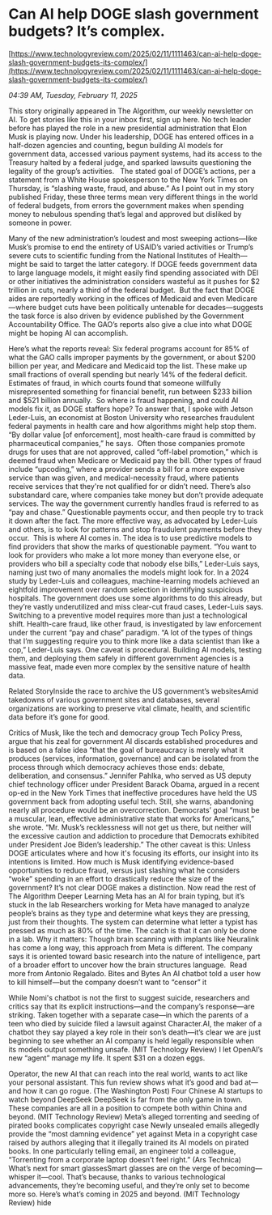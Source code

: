 # Can AI help DOGE slash government budgets? It’s complex.

[https://www.technologyreview.com/2025/02/11/1111463/can-ai-help-doge-slash-government-budgets-its-complex/](https://www.technologyreview.com/2025/02/11/1111463/can-ai-help-doge-slash-government-budgets-its-complex/)

*04:39 AM, Tuesday, February 11, 2025*

This story originally appeared in The Algorithm, our weekly newsletter on AI. To get stories like this in your inbox first, sign up here. No tech leader before has played the role in a new presidential administration that Elon Musk is playing now. Under his leadership, DOGE has entered offices in a half-dozen agencies and counting, begun building AI models for government data, accessed various payment systems, had its access to the Treasury halted by a federal judge, and sparked lawsuits questioning the legality of the group’s activities.    The stated goal of DOGE’s actions, per a statement from a White House spokesperson to the New York Times on Thursday, is “slashing waste, fraud, and abuse.” As I point out in my story published Friday, these three terms mean very different things in the world of federal budgets, from errors the government makes when spending money to nebulous spending that’s legal and approved but disliked by someone in power.

Many of the new administration’s loudest and most sweeping actions—like Musk’s promise to end the entirety of USAID’s varied activities or Trump’s severe cuts to scientific funding from the National Institutes of Health—might be said to target the latter category. If DOGE feeds government data to large language models, it might easily find spending associated with DEI or other initiatives the administration considers wasteful as it pushes for $2 trillion in cuts, nearly a third of the federal budget.  But the fact that DOGE aides are reportedly working in the offices of Medicaid and even Medicare—where budget cuts have been politically untenable for decades—suggests the task force is also driven by evidence published by the Government Accountability Office. The GAO’s reports also give a clue into what DOGE might be hoping AI can accomplish.

Here’s what the reports reveal: Six federal programs account for 85% of what the GAO calls improper payments by the government, or about $200 billion per year, and Medicare and Medicaid top the list. These make up small fractions of overall spending but nearly 14% of the federal deficit. Estimates of fraud, in which courts found that someone willfully misrepresented something for financial benefit, run between $233 billion and $521 billion annually.  So where is fraud happening, and could AI models fix it, as DOGE staffers hope? To answer that, I spoke with Jetson Leder-Luis, an economist at Boston University who researches fraudulent federal payments in health care and how algorithms might help stop them. “By dollar value [of enforcement], most health-care fraud is committed by pharmaceutical companies,” he says.  Often those companies promote drugs for uses that are not approved, called “off-label promotion,” which is deemed fraud when Medicare or Medicaid pay the bill. Other types of fraud include “upcoding,” where a provider sends a bill for a more expensive service than was given, and medical-necessity fraud, where patients receive services that they're not qualified for or didn’t need. There’s also substandard care, where companies take money but don’t provide adequate services.  The way the government currently handles fraud is referred to as “pay and chase.” Questionable payments occur, and then people try to track it down after the fact. The more effective way, as advocated by Leder-Luis and others, is to look for patterns and stop fraudulent payments before they occur.  This is where AI comes in. The idea is to use predictive models to find providers that show the marks of questionable payment. “You want to look for providers who make a lot more money than everyone else, or providers who bill a specialty code that nobody else bills,” Leder-Luis says, naming just two of many anomalies the models might look for. In a 2024 study by Leder-Luis and colleagues, machine-learning models achieved an eightfold improvement over random selection in identifying suspicious hospitals. The government does use some algorithms to do this already, but they’re vastly underutilized and miss clear-cut fraud cases, Leder-Luis says. Switching to a preventive model requires more than just a technological shift. Health-care fraud, like other fraud, is investigated by law enforcement under the current “pay and chase” paradigm. “A lot of the types of things that I’m suggesting require you to think more like a data scientist than like a cop,” Leder-Luis says. One caveat is procedural. Building AI models, testing them, and deploying them safely in different government agencies is a massive feat, made even more complex by the sensitive nature of health data.

Related StoryInside the race to archive the US government’s websitesAmid takedowns of various government sites and databases, several organizations are working to preserve vital climate, health, and scientific data before it’s gone for good.

Critics of Musk, like the tech and democracy group Tech Policy Press, argue that his zeal for government AI discards established procedures and is based on a false idea “that the goal of bureaucracy is merely what it produces (services, information, governance) and can be isolated from the process through which democracy achieves those ends: debate, deliberation, and consensus.” Jennifer Pahlka, who served as US deputy chief technology officer under President Barack Obama, argued in a recent op-ed in the New York Times that ineffective procedures have held the US government back from adopting useful tech. Still, she warns, abandoning nearly all procedure would be an overcorrection. Democrats’ goal “must be a muscular, lean, effective administrative state that works for Americans,” she wrote. “Mr. Musk’s recklessness will not get us there, but neither will the excessive caution and addiction to procedure that Democrats exhibited under President Joe Biden’s leadership.” The other caveat is this: Unless DOGE articulates where and how it's focusing its efforts, our insight into its intentions is limited. How much is Musk identifying evidence-based opportunities to reduce fraud, versus just slashing what he considers “woke” spending in an effort to drastically reduce the size of the government? It’s not clear DOGE makes a distinction.   Now read the rest of The Algorithm Deeper Learning Meta has an AI for brain typing, but it’s stuck in the lab Researchers working for Meta have managed to analyze people’s brains as they type and determine what keys they are pressing, just from their thoughts. The system can determine what letter a typist has pressed as much as 80% of the time. The catch is that it can only be done in a lab. Why it matters: Though brain scanning with implants like Neuralink has come a long way, this approach from Meta is different. The company says it is oriented toward basic research into the nature of intelligence, part of a broader effort to uncover how the brain structures language.  Read more from Antonio Regalado. Bites and Bytes An AI chatbot told a user how to kill himself—but the company doesn’t want to “censor” it

While Nomi's chatbot is not the first to suggest suicide, researchers and critics say that its explicit instructions—and the company’s response—are striking. Taken together with a separate case—in which the parents of a teen who died by suicide filed a lawsuit against Character.AI, the maker of a chatbot they say played a key role in their son’s death—it’s clear we are just beginning to see whether an AI company is held legally responsible when its models output something unsafe. (MIT Technology Review) I let OpenAI’s new “agent” manage my life. It spent $31 on a dozen eggs.

Operator, the new AI that can reach into the real world, wants to act like your personal assistant. This fun review shows what it’s good and bad at—and how it can go rogue. (The Washington Post) Four Chinese AI startups to watch beyond DeepSeek DeepSeek is far from the only game in town. These companies are all in a position to compete both within China and beyond. (MIT Technology Review) Meta’s alleged torrenting and seeding of pirated books complicates copyright case Newly unsealed emails allegedly provide the “most damning evidence” yet against Meta in a copyright case raised by authors alleging that it illegally trained its AI models on pirated books. In one particularly telling email, an engineer told a colleague, “Torrenting from a corporate laptop doesn’t feel right.” (Ars Technica) What’s next for smart glassesSmart glasses are on the verge of becoming—whisper it—cool. That’s because, thanks to various technological advancements, they’re becoming useful, and they’re only set to become more so. Here’s what’s coming in 2025 and beyond. (MIT Technology Review) hide

